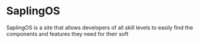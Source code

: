 # SaplingOS
SaplingOS is a site that allows developers of all skill levels to easily find the components and features they need for their soft
